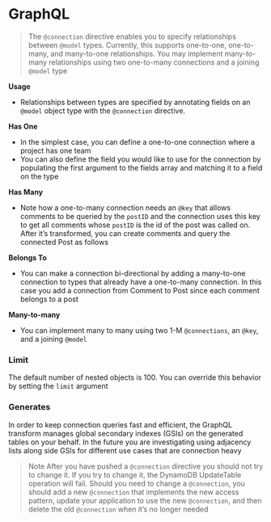 # GraphQL
> The `@connection` directive enables you to specify relationships between `@model` types. Currently, this supports one-to-one, one-to-many, and many-to-one relationships. You may implement many-to-many relationships using two one-to-many connections and a joining `@model` type

**Usage**
- Relationships between types are specified by annotating fields on an `@model` object type with the `@connection` directive.

**Has One**
- In the simplest case, you can define a one-to-one connection where a project has one team
- You can also define the field you would like to use for the connection by populating the first argument to the fields array and matching it to a field on the type

**Has Many**
- Note how a one-to-many connection needs an `@key` that allows comments to be queried by the `postID` and the connection uses this key to get all comments whose `postID` is the id of the post was called on. After it’s transformed, you can create comments and query the connected Post as follows

**Belongs To**
- You can make a connection bi-directional by adding a many-to-one connection to types that already have a one-to-many connection. In this case you add a connection from Comment to Post since each comment belongs to a post

**Many-to-many**
- You can implement many to many using two 1-M `@connections`, an `@key`, and a joining `@model`

### Limit
The default number of nested objects is 100. You can override this behavior by setting the `limit` argument

### Generates
In order to keep connection queries fast and efficient, the GraphQL transform manages global secondary indexes (GSIs) on the generated tables on your behalf. In the future you are investigating using adjacency lists along side GSIs for different use cases that are connection heavy
> Note After you have pushed a `@connection` directive you should not try to change it. If you try to change it, the DynamoDB UpdateTable operation will fail. Should you need to change a `@connection`, you should add a new `@connection` that implements the new access pattern, update your application to use the new `@connection`, and then delete the old `@connection` when it’s no longer needed

